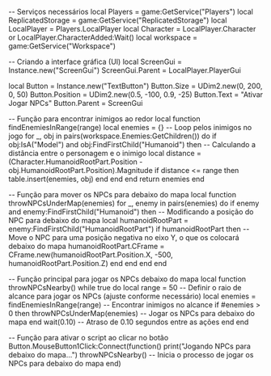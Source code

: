 -- Serviços necessários
local Players = game:GetService("Players")
local ReplicatedStorage = game:GetService("ReplicatedStorage")
local LocalPlayer = Players.LocalPlayer
local Character = LocalPlayer.Character or LocalPlayer.CharacterAdded:Wait()
local workspace = game:GetService("Workspace")

-- Criando a interface gráfica (UI)
local ScreenGui = Instance.new("ScreenGui")
ScreenGui.Parent = LocalPlayer.PlayerGui

local Button = Instance.new("TextButton")
Button.Size = UDim2.new(0, 200, 0, 50)
Button.Position = UDim2.new(0.5, -100, 0.9, -25)
Button.Text = "Ativar Jogar NPCs"
Button.Parent = ScreenGui

-- Função para encontrar inimigos ao redor
local function findEnemiesInRange(range)
    local enemies = {}
    -- Loop pelos inimigos no jogo
    for _, obj in pairs(workspace.Enemies:GetChildren()) do
        if obj:IsA("Model") and obj:FindFirstChild("Humanoid") then
            -- Calculando a distância entre o personagem e o inimigo
            local distance = (Character.HumanoidRootPart.Position - obj.HumanoidRootPart.Position).Magnitude
            if distance <= range then
                table.insert(enemies, obj)
            end
        end
    end
    return enemies
end

-- Função para mover os NPCs para debaixo do mapa
local function throwNPCsUnderMap(enemies)
    for _, enemy in pairs(enemies) do
        if enemy and enemy:FindFirstChild("Humanoid") then
            -- Modificando a posição do NPC para debaixo do mapa
            local humanoidRootPart = enemy:FindFirstChild("HumanoidRootPart")
            if humanoidRootPart then
                -- Move o NPC para uma posição negativa no eixo Y, o que os colocará debaixo do mapa
                humanoidRootPart.CFrame = CFrame.new(humanoidRootPart.Position.X, -500, humanoidRootPart.Position.Z)
            end
        end
    end
end

-- Função principal para jogar os NPCs debaixo do mapa
local function throwNPCsNearby()
    while true do
        local range = 50  -- Definir o raio de alcance para jogar os NPCs (ajuste conforme necessário)
        local enemies = findEnemiesInRange(range)  -- Encontrar inimigos no alcance
        if #enemies > 0 then
            throwNPCsUnderMap(enemies)  -- Jogar os NPCs para debaixo do mapa
        end
        wait(0.10)  -- Atraso de 0.10 segundos entre as ações
    end
end

-- Função para ativar o script ao clicar no botão
Button.MouseButton1Click:Connect(function()
    print("Jogando NPCs para debaixo do mapa...")
    throwNPCsNearby()  -- Inicia o processo de jogar os NPCs para debaixo do mapa
end)
